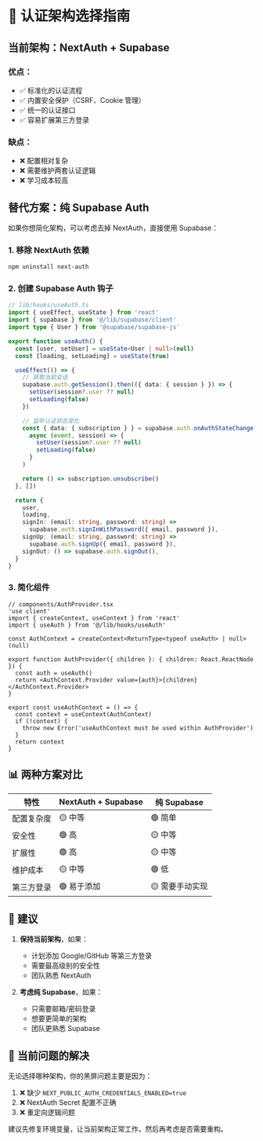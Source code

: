 # 🔄 认证架构选择指南

## 当前架构：NextAuth + Supabase

### 优点：
- ✅ 标准化的认证流程
- ✅ 内置安全保护（CSRF、Cookie 管理）
- ✅ 统一的认证接口
- ✅ 容易扩展第三方登录

### 缺点：
- ❌ 配置相对复杂
- ❌ 需要维护两套认证逻辑
- ❌ 学习成本较高

## 替代方案：纯 Supabase Auth

如果你想简化架构，可以考虑去掉 NextAuth，直接使用 Supabase：

### 1. 移除 NextAuth 依赖

```bash
npm uninstall next-auth
```

### 2. 创建 Supabase Auth 钩子

```typescript
// lib/hooks/useAuth.ts
import { useEffect, useState } from 'react'
import { supabase } from '@/lib/supabase/client'
import type { User } from '@supabase/supabase-js'

export function useAuth() {
  const [user, setUser] = useState<User | null>(null)
  const [loading, setLoading] = useState(true)

  useEffect(() => {
    // 获取当前会话
    supabase.auth.getSession().then(({ data: { session } }) => {
      setUser(session?.user ?? null)
      setLoading(false)
    })

    // 监听认证状态变化
    const { data: { subscription } } = supabase.auth.onAuthStateChange(
      async (event, session) => {
        setUser(session?.user ?? null)
        setLoading(false)
      }
    )

    return () => subscription.unsubscribe()
  }, [])

  return {
    user,
    loading,
    signIn: (email: string, password: string) => 
      supabase.auth.signInWithPassword({ email, password }),
    signUp: (email: string, password: string) => 
      supabase.auth.signUp({ email, password }),
    signOut: () => supabase.auth.signOut(),
  }
}
```

### 3. 简化组件

```tsx
// components/AuthProvider.tsx
'use client'
import { createContext, useContext } from 'react'
import { useAuth } from '@/lib/hooks/useAuth'

const AuthContext = createContext<ReturnType<typeof useAuth> | null>(null)

export function AuthProvider({ children }: { children: React.ReactNode }) {
  const auth = useAuth()
  return <AuthContext.Provider value={auth}>{children}</AuthContext.Provider>
}

export const useAuthContext = () => {
  const context = useContext(AuthContext)
  if (!context) {
    throw new Error('useAuthContext must be used within AuthProvider')
  }
  return context
}
```

## 📊 两种方案对比

| 特性 | NextAuth + Supabase | 纯 Supabase |
|------|-------------------|-------------|
| 配置复杂度 | 🟡 中等 | 🟢 简单 |
| 安全性 | 🟢 高 | 🟡 中等 |
| 扩展性 | 🟢 高 | 🟡 中等 |
| 维护成本 | 🟡 中等 | 🟢 低 |
| 第三方登录 | 🟢 易于添加 | 🟡 需要手动实现 |

## 🤔 建议

1. **保持当前架构**，如果：
   - 计划添加 Google/GitHub 等第三方登录
   - 需要最高级别的安全性
   - 团队熟悉 NextAuth

2. **考虑纯 Supabase**，如果：
   - 只需要邮箱/密码登录
   - 想要更简单的架构
   - 团队更熟悉 Supabase

## 🔧 当前问题的解决

无论选择哪种架构，你的黑屏问题主要是因为：
1. ❌ 缺少 `NEXT_PUBLIC_AUTH_CREDENTIALS_ENABLED=true`
2. ❌ NextAuth Secret 配置不正确
3. ❌ 重定向逻辑问题

建议先修复环境变量，让当前架构正常工作，然后再考虑是否需要重构。 